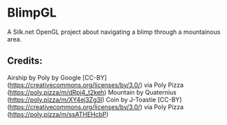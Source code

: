 # BlimpGL
A Silk.net OpenGL project about navigating a blimp through a mountainous area.

## Credits:
Airship by Poly by Google [CC-BY] (https://creativecommons.org/licenses/by/3.0/) via Poly Pizza (https://poly.pizza/m/dRpj4_t2keh)
Mountain by Quaternius (https://poly.pizza/m/XY4ej3Zg3I)
Coin by J-Toastie [CC-BY] (https://creativecommons.org/licenses/by/3.0/) via Poly Pizza (https://poly.pizza/m/ssATHEHcbP)